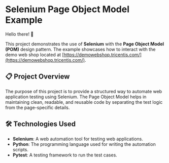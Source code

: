 # Selenium Page Object Model Example

Hello there! 👋

This project demonstrates the use of **Selenium** with the **Page Object Model (POM)** design pattern. The example showcases how to interact with the demo web shop located at [https://demowebshop.tricentis.com/](https://demowebshop.tricentis.com/).

## 📋 Project Overview

The purpose of this project is to provide a structured way to automate web application testing using Selenium. The Page Object Model helps in maintaining clean, readable, and reusable code by separating the test logic from the page-specific details.

## 🛠️ Technologies Used

- **Selenium**: A web automation tool for testing web applications.
- **Python**: The programming language used for writing the automation scripts.
- **Pytest**: A testing framework to run the test cases.

